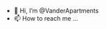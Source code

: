 - 👋 Hi, I’m @VanderApartments
- 📫 How to reach me ...

<!---
VanderApartments/VanderApartments is a ✨ special ✨ repository because its `README.md` (this file) appears on your GitHub profile.
You can click the Preview link to take a look at your changes.
--->

